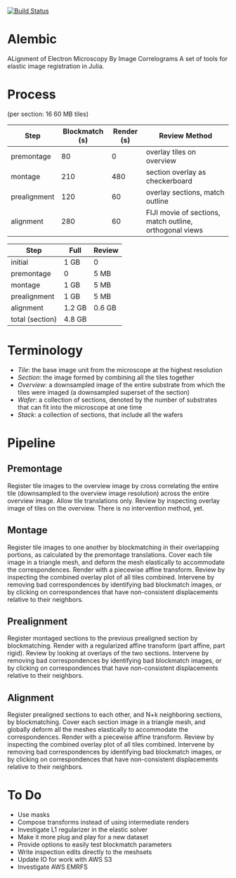 [![Build Status](https://travis-ci.org/seung-lab/Julimaps.svg?branch=master)](https://travis-ci.org/seung-lab/Julimaps)

# Alembic
ALignment of Electron Microscopy By Image Correlograms
A set of tools for elastic image registration in Julia.

# Process
(per section: 16 60 MB tiles)

| Step | Blockmatch (s) | Render (s) | Review Method |
| --- | --- | --- | --- |
| premontage | 80 | 0 | overlay tiles on overview |
| montage | 210 | 480 | section overlay as checkerboard |
| prealignment | 120 | 60 | overlay sections, match outline|
| alignment | 280 | 60 | FIJI movie of sections, match outline, orthogonal views |

| Step | Full | Review |  
| --- | --- | --- |
| initial | 1 GB | 0 | 
| premontage | 0 | 5 MB | 
| montage | 1 GB | 5 MB |
| prealignment | 1 GB | 5 MB |
| alignment | 1.2 GB | 0.6 GB |
| total (section) | 4.8 GB |

# Terminology
* _Tile_: the base image unit from the microscope at the highest resolution
* _Section_: the image formed by combining all the tiles together
* _Overview_: a downsampled image of the entire substrate from which the tiles were imaged (a downsampled superset of the section)
* _Wafer_: a collection of sections, denoted by the number of substrates that can fit into the microscope at one time
* _Stack_: a collection of sections, that include all the wafers

# Pipeline
## Premontage
Register tile images to the overview image by cross correlating the entire tile (downsampled to the overview image resolution) across the entire overview image. Allow tile translations only. Review by inspecting overlay image of tiles on the overview. There is no intervention method, yet.
## Montage
Register tile images to one another by blockmatching in their overlapping portions, as calculated by the premontage translations. Cover each tile image in a triangle mesh, and deform the mesh elastically to accommodate the correspondences. Render with a piecewise affine transform. Review by inspecting the combined overlay plot of all tiles combined. Intervene by removing bad correspondences by identifying bad blockmatch images, or by clicking on correspondences that have non-consistent displacements relative to their neighbors.
## Prealignment
Register montaged sections to the previous prealigned section by blockmatching. Render with a regularized affine transform (part affine, part rigid). Review by looking at overlays of the two sections. Intervene by removing bad correspondences by identifying bad blockmatch images, or by clicking on correspondences that have non-consistent displacements relative to their neighbors. 
## Alignment
Register prealigned sections to each other, and N+k neighboring sections, by blockmatching. Cover each section image in a triangle mesh, and globally deform all the meshes elastically to accommodate the correspondences. Render with a piecewise affine transform. Review by inspecting the combined overlay plot of all tiles combined. Intervene by removing bad correspondences by identifying bad blockmatch images, or by clicking on correspondences that have non-consistent displacements relative to their neighbors.

# To Do
* Use masks
* Compose transforms instead of using intermediate renders
* Investigate L1 regularizer in the elastic solver
* Make it more plug and play for a new dataset
* Provide options to easily test blockmatch parameters
* Write inspection edits directly to the meshsets
* Update IO for work with AWS S3
* Investigate AWS EMRFS
